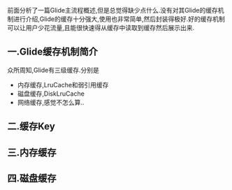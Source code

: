 
前面分析了一篇Glide主流程概述,但是总觉得缺少点什么.没有对其Glide的缓存机制进行介绍,Glide的缓存十分强大,使用也非常简单,然后封装得极好.好的缓存机制可以让用户少花流量,且能很快速得从缓存中读取到缓存然后展示出来.

## 一.Glide缓存机制简介

众所周知,Glide有三级缓存.分别是

- 内存缓存,LruCache和弱引用缓存
- 磁盘缓存,DiskLruCache
- 网络缓存,感觉不怎么算..

## 二.缓存Key
## 三.内存缓存
## 四.磁盘缓存
